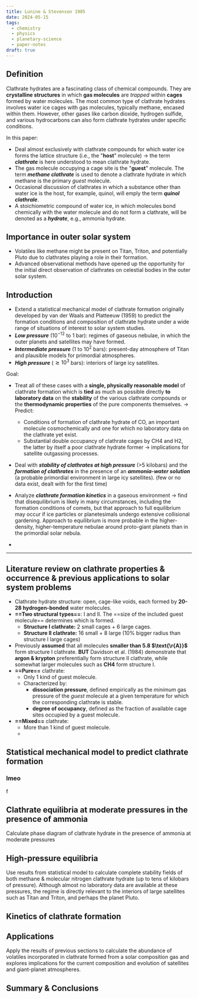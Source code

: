 ```yaml
---
title: Lunine & Stevenson 1985
date: 2024-05-15
tags:
  - chemistry
  - physics
  - planetary-science
  - paper-notes
draft: true
---
```

## Definition

Clathrate hydrates are a fascinating class of chemical compounds. They are **crystalline structures** in which **gas molecules** are *trapped* within **cages** formed by water molecules. The most common type of clathrate hydrates involves water ice cages with gas molecules, typically methane, encased within them. However, other gases like carbon dioxide, hydrogen sulfide, and various hydrocarbons can also form clathrate hydrates under specific conditions.

In this paper:

- Deal almost exclusively with clathrate compounds for which water ice forms the lattice structure (i.e., the "**host**" molecule) -> the term ***clathrate*** is here understood to mean clathrate hydrate.
- The gas molecule occupying a cage site is the "**guest**" molecule. The term ***methane clathrate*** is used to denote a clathrate hydrate in which methane is the primary *guest* molecule.
- Occasional discussion of clathrates in which a substance other than water ice is the host, for example, quinol, will emply the term ***quinol clathrale***.
- A stoichiometric compound of water ice, in which molecules bond chemically with the water molecule and do not form a clathrate, will be denoted as a ***hydrate***, e.g., ammonia hydrate.



## Importance in outer solar system

- Volatiles like methane might be present on Titan, Triton, and potentially Pluto due to clathrates playing a role in their formation.
- Advanced observational methods have opened up the opportunity for the initial direct observation of clathrates on celestial bodies in the outer solar system.

## Introduction

- Extend a statistical mechanical model of clathrate formation originally developed by van der Waals and Platteeuw (1959) to predict the formation conditions and composition of clathrate hydrate under a wide range of situations of interest to solar system studies.
- ***Low pressure*** ($10^{-12}$ to 1 bar): regimes of gaseous nebulae, in which the outer planets and satellites may have formed.
- ***Intermediate pressure*** (1 to $10^2$ bars): present-day atmosphere of Titan and plausible models for primordial atmospheres.
- ***High pressure*** ($\gtrsim 10^3$ bars): interiors of large icy satellites.



Goal:
- Treat all of these cases with a **single, physically reasonable model** of clathrate formation which is **tied** as much as possible directly **to laboratory data** on the **stability** of the various clathrate compounds or the **thermodynamic properties** of the pure components themselves.
$\rightarrow$ Predict:
	- Conditions of formation of clathrate hydrate of CO, an important molecule cosmochemically and one for which no laboratory data on the clathrate yet exist.
	- Substantial double occupancy of clathrate cages by CH4 and H2, the latter by itself a poor clathrate hydrate former $\rightarrow$ implications for satellite outgassing processes.

- Deal with ***stability of clathrates at high pressure*** (>5 kilobars) and the ***formation of clathrates*** in the presence of an ***ammonia-water solution*** (a probable primordial environment in large icy satellites). (few or no data exist, dealt with for the first time)
- Analyze ***clathrate formation kinetics*** in a gaseous environment $\rightarrow$ find that disequilibrium is likely in many circumstances, including the formation conditions of comets, but that approach to full equilibrium may occur if ice particles or planetesimals undergo extensive collisional gardening. Approach to equilibrium is more probable in the higher-density, higher-temperature nebulae around proto-giant planets than in the primordial solar nebula.
-

---


## Literature review on clathrate properties & occurrence & previous applications to solar system problems

- Clathrate hydrate structure: open, cage-like voids, each formed by **20-28 hydrogen-bonded** water molecules.
- **==Two structural types==**: I and II. The ==size of the included guest molecule== determines which is formed.
	- **Structure I clathrate:** 2 small cages + 6 large cages.
	- **Structure II clathrate:** 16 small + 8 large (10% bigger radius than structure I large cages)
- Previously **assumed** that all molecules **smaller than 5.8 $\text{\r{A}}$** form structure I clathrate. **BUT** Davidson et al. (1984) demonstrate that **argon & krypton** preferentially form structure II clathrate, while somewhat larger molecules such as **CH4** form structure I.
- **==Pure==** clathrate:
	- Only 1 kind of guest molecule.
	- Characterized by:
		- **dissociation pressure**, defined empirically as the *minimum* gas pressure of the *guest* molecule at a given temperature for which the corresponding clathrate is stable.
		- **degree of occupancy**, defined as the fraction of available cage sites occupied by a guest molecule.
- **==Mixed==** clathrate:
	- More than 1 kind of guest molecule.
	- 

## Statistical mechanical model to predict clathrate formation

### lmeo
f

## Clathrate equilibria at moderate pressures in the presence of ammonia

Calculate phase diagram of clathrate hydrate in the presence of ammonia at moderate pressures


## High-pressure equilibria

Use results from statistical model to calculate complete stability fields of both methane & molecular nitrogen clathrate hydrate (up to tens of kilobars of pressure). Although almost no laboratory data are available at these pressures, the regime is directly relevant to the interiors of large satellites such as Titan and Triton, and perhaps the planet Pluto.

## Kinetics of clathrate formation




## Applications
Apply the results of previous sections to calculate the abundance of volatiles incorporated in clathrate formed from a solar composition gas and explores implications for the current composition and evolution of satellites and giant-planet atmospheres.


## Summary & Conclusions








